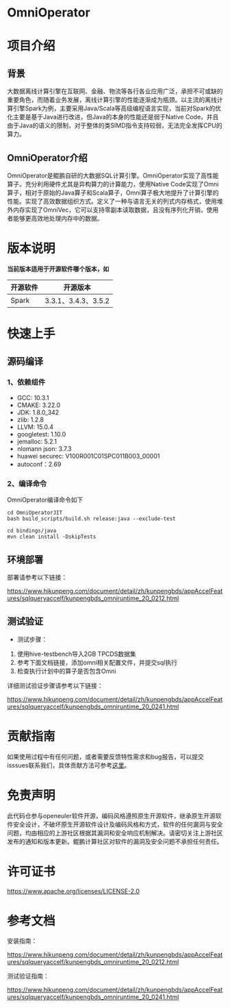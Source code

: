 # OmniOperator

# 项目介绍

## 背景

大数据离线计算引擎在互联网、金融、物流等各行各业应用广泛，承担不可或缺的重要角色，而随着业务发展，离线计算引擎的性能逐渐成为瓶颈。以主流的离线计算引擎Spark为例，主要采用Java/Scala等高级编程语言实现，当前对Spark的优化主要是基于Java进行改进，但Java的本身的性能还是弱于Native Code，并且由于Java的语义的限制，对于整体的类SIMD指令支持较弱，无法完全发挥CPU的算力。

## OmniOperator介绍

OmniOperator是鲲鹏自研的大数据SQL计算引擎。OmniOperator实现了高性能算子。充分利用硬件尤其是异构算力的计算能力，使用Native Code实现了Omni算子，相对于原始的Java算子和Scala算子，Omni算子极大地提升了计算引擎的性能。实现了高效数据组织方式。定义了一种与语言无关的列式内存格式，使用堆外内存实现了OmniVec，它可以支持零副本读取数据，且没有序列化开销，使用者能够更高效地处理内存中的数据。

# 版本说明

**当前版本适用于开源软件哪个版本，如**

| 开源软件 | 开源版本            |
| -------- | ------------------- |
| Spark    | 3.3.1、3.4.3、3.5.2 |


# 快速上手

## 源码编译

### 1、依赖组件

- GCC: 10.3.1
- CMAKE: 3.22.0
- JDK: 1.8.0_342
- zlib: 1.2.8
- LLVM: 15.0.4
- googletest: 1.10.0
- jemalloc: 5.2.1
- nlomann json: 3.7.3
- huawei securec: V100R001C01SPC011B003_00001
- autoconf：2.69



### 2、编译命令

OmniOperator编译命令如下

```shell
cd OmniOperatorJIT
bash build_scripts/build.sh release:java --exclude-test

cd bindings/java
mvn clean install -DskipTests
```



## 环境部署

部署请参考以下链接：

https://www.hikunpeng.com/document/detail/zh/kunpengbds/appAccelFeatures/sqlqueryaccelf/kunpengbds_omniruntime_20_0212.html

## 测试验证

* 测试步骤：

1. 使用hive-testbench导入2GB TPCDS数据集
2. 参考下面文档链接，添加omni相关配置文件，并提交sql执行
3. 检查执行计划中的算子是否包含Omni

详细测试验证步骤请参考以下链接：

https://www.hikunpeng.com/document/detail/zh/kunpengbds/appAccelFeatures/sqlqueryaccelf/kunpengbds_omniruntime_20_0241.html





# 贡献指南

如果使用过程中有任何问题，或者需要反馈特性需求和bug报告，可以提交isssues联系我们，具体贡献方法可参考[这里](https://gitcode.com/boostkit/community/blob/master/docs/contributor/contributing.md)。

# 免责声明

此代码仓参与openeuler软件开源，编码风格遵照原生开源软件，继承原生开源软件安全设计，不破坏原生开源软件设计及编码风格和方式，软件的任何漏洞与安全问题，均由相应的上游社区根据其漏洞和安全响应机制解决。请密切关注上游社区发布的通知和版本更新。鲲鹏计算社区对软件的漏洞及安全问题不承担任何责任。

# 许可证书

https://www.apache.org/licenses/LICENSE-2.0

# 参考文档

安装指南：

https://www.hikunpeng.com/document/detail/zh/kunpengbds/appAccelFeatures/sqlqueryaccelf/kunpengbds_omniruntime_20_0212.html

测试验证指南：

https://www.hikunpeng.com/document/detail/zh/kunpengbds/appAccelFeatures/sqlqueryaccelf/kunpengbds_omniruntime_20_0241.html


